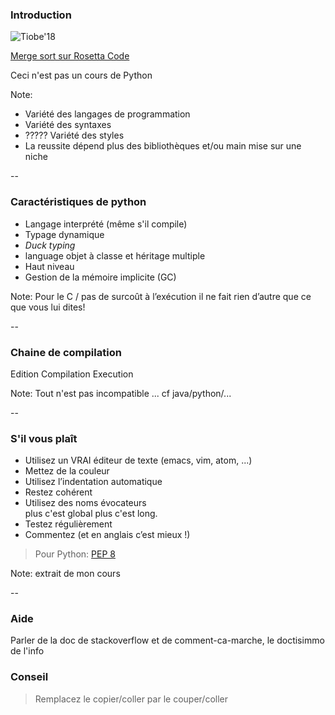 ### Introduction


![Tiobe'18](images/tiobe2014.png) <!-- .element: class="stretch" style="max-width: 70%;" -->

[Merge sort sur Rosetta Code](http://rosettacode.org/wiki/Sorting_algorithms/Merge_sort)

Ceci n'est pas un cours de Python <!-- .element: class="strong" -->

Note:
- Variété des langages de programmation
- Variété des syntaxes
- ????? Variété des styles
- La reussite dépend plus des bibliothèques et/ou main mise sur une niche

--

### Caractéristiques de python

- Langage interprété (même s'il compile)
- Typage dynamique
- *Duck typing*
- language objet à classe et héritage multiple
- Haut niveau
- Gestion de la mémoire implicite (GC)

Note:
Pour le C / pas de surcoût à l’exécution
il ne fait rien d’autre que ce que vous lui dites!

--

### Chaine de compilation

Edition
Compilation
Execution

Note:
Tout n'est pas incompatible ... cf java/python/...

--

### S'il vous plaît

- Utilisez un VRAI éditeur de texte (emacs, vim, atom, ...)
- Mettez de la couleur
- Utilisez l’indentation automatique
- Restez cohérent
- Utilisez des noms évocateurs \
  plus c'est global plus c'est long.
- Testez régulièrement
- Commentez (et en anglais c’est mieux !)

> Pour Python: [PEP 8](https://www.python.org/dev/peps/pep-0008)

Note:
extrait de mon cours

--

### Aide

Parler de la doc
de stackoverflow
et de comment-ca-marche, le doctisimmo de l'info

### Conseil

> Remplacez le copier/coller par le couper/coller
